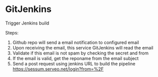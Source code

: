 # GitJenkins
Trigger Jenkins build

Steps:
1. Github repo  will send a email notification to configured email
2. Upon receiving the email, this service GitJenkins will read the email
3. Validate if this email is not spam by checking the secret and from
4. If the email is valid, get the reponame from the email subject
5. Send a post request using jenkins URL to build the pipeline
https://sessum.serveo.net/login?from=%2F
